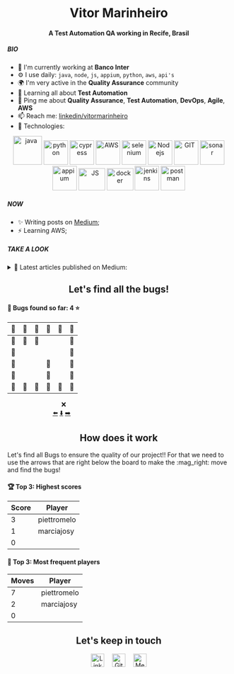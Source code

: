 <h1 align="center">Vitor Marinheiro</h1>
<h4 align="center">A Test Automation QA working in Recife, Brasil</h3>

##### BIO

- 🏢 I'm currently working at **Banco Inter**
- ⚙️ I use daily: `java`, `node`, `js`, `appium`, `python`, `aws`, `api's`
- 🌍 I'm very active in the **Quality Assurance** community
- 🌱 Learning all about **Test Automation**
- 💬 Ping me about **Quality Assurance**, **Test Automation**, **DevOps**, **Agile**, **AWS**
- 📫 Reach me: [linkedin/vitormarinheiro](https://www.linkedin.com/in/vitor-marinheiro-automationqa)
- 🚀 Technologies:
<p align="center">
      <a href="https://www.java.com/"><img src="https://www.vectorlogo.zone/logos/java/java-icon.svg" alt="java" width="65" height="65"/></a>
      <a href="https://www.python.org/"><img src="https://www.vectorlogo.zone/logos/python/python-icon.svg" alt="python" width="55" height="55"/></a>
      <a href="https://www.cypress.io/"><img src="https://github.com/simple-icons/simple-icons/blob/master/icons/cypress.svg" alt="cypress" width="55" height="55"/></a>
      <a href="https://aws.amazon.com/"><img src="https://www.vectorlogo.zone/logos/amazon_aws/amazon_aws-icon.svg" alt="AWS" width="55" height="55"/></a>
      <a href="https://www.selenium.dev/"><img src="https://github.com/gilbarbara/logos/blob/master/logos/selenium.svg" alt="selenium" width="55" height="55"/></a>
      <a href="https://nodejs.org/en/"><img src="https://www.vectorlogo.zone/logos/nodejs/nodejs-icon.svg" alt="Nodejs" width="55" height="55"/></a>
      <a href="https://git-scm.com/"><img src="https://www.vectorlogo.zone/logos/git-scm/git-scm-icon.svg" alt="GIT" width="55" height="55"/></a>
      <a href="https://www.sonarqube.org/"><img src="https://github.com/simple-icons/simple-icons/blob/master/icons/sonarqube.svg" alt="sonar" width="55" height="55"/></a>
      <a href="https://appium.io/"><img src="https://github.com/detain/svg-logos/blob/master/svg/appium.svg" alt="appium" width="55" height="55"/></a>
      <a href="https://www.javascript.com/"><img src="https://www.vectorlogo.zone/logos/javascript/javascript-icon.svg" alt="JS" width="60" height="50"/></a>
      <a href="https://www.docker.com/"><img src="https://www.vectorlogo.zone/logos/docker/docker-official.svg" alt="docker" width="60" height="50"/></a>
      <a href="https://www.jenkins.io/"><img src="https://www.vectorlogo.zone/logos/jenkins/jenkins-icon.svg" alt="jenkins" width="55" height="55"/></a>
      <a href="https://www.postman.com/"><img src="https://www.vectorlogo.zone/logos/getpostman/getpostman-icon.svg" alt="postman" width="55" height="55"/></a>
</p>

##### NOW

- ✨ Writing posts on [Medium](https://medium.com/@vitormarinheiroautomation);
- ⚡️  Learning AWS;

##### TAKE A LOOK
<details close>
<summary> 📰 Latest articles published on Medium: </summary>
<br>
    <a target="_blank" href="https://github-readme-medium-recent-article.vercel.app/medium/@vitormarinheiroautomation/0"><img src="https://github-readme-medium-recent-article.vercel.app/medium/@vitormarinheiroautomation/0" alt="Recent Article 0"></a>
  <br>
    <a target="_blank" href="https://github-readme-medium-recent-article.vercel.app/medium/@vitormarinheiroautomation/1"><img src="https://github-readme-medium-recent-article.vercel.app/medium/@vitormarinheiroautomation/1" alt="Recent Article 1"></a>
  <br>
    <a target="_blank" href="https://github-readme-medium-recent-article.vercel.app/medium/@vitormarinheiroautomation/2"><img src="https://github-readme-medium-recent-article.vercel.app/medium/@vitormarinheiroautomation/2" alt="Recent Article 2"></a>
  <br>
</details open>

<!-- fim_do_cabecalho -->
<!-- inicio_do_cabecalho_do_jogo -->
<h2 align="center">Let's find all the bugs!</h3>

#### :space_invader: Bugs found so far: 4 :star:
<!-- fim_do_cabecalho_do_jogo -->
<!-- inicio_do_tabuleiro -->
| :construction: | :construction: | :construction: | :construction: | :construction: | :construction: |
| - | - | - | - | - | - |
| :construction: | :space_invader: | :mag_right: |  |  | :construction: |
| :construction: |  |  |  |  | :construction: |
| :construction: |  |  | :space_invader: |  | :construction: |
| :construction: |  |  | :space_invader: |  | :construction: |
| :construction: | :construction: | :construction: | :construction: | :construction: | :construction: |

<!-- final_do_tabuleiro -->
<!-- inicio_dos_botoes -->
&nbsp; &nbsp; &nbsp; &nbsp; &nbsp; &nbsp; &nbsp; &nbsp; &nbsp; &nbsp; &nbsp; &nbsp; &nbsp; 
&nbsp; &nbsp; &nbsp;:x:<br />
&nbsp; &nbsp; &nbsp; &nbsp; &nbsp; &nbsp; &nbsp; &nbsp; &nbsp; &nbsp; &nbsp; &nbsp; &nbsp; [:arrow_left:](https://github.com/VitorMarinheiro/VitorMarinheiro/issues/new?title=snakeleft&body=Just+push+%27Submit+new+issue%27+green+button.+The+README+will+be+updated+after+approximately+25+seconds)
[:arrow_down:](https://github.com/VitorMarinheiro/VitorMarinheiro/issues/new?title=snakedown&body=Just+push+%27Submit+new+issue%27+green+button.+The+README+will+be+updated+after+approximately+25+seconds)
[:arrow_right:](https://github.com/VitorMarinheiro/VitorMarinheiro/issues/new?title=snakeright&body=Just+push+%27Submit+new+issue%27+green+button.+The+README+will+be+updated+after+approximately+25+seconds)

<!-- final_dos_botoes -->
<!-- inicio_como_isso_funciona -->
<h2 align="center">How does it work</h3>
Let's find all Bugs to ensure the quality of our project!! For that we need to use the arrows that are right below the board to make the :mag_right: move and find the bugs!

#### :trophy: Top 3: Highest scores
<!-- final_como_isso_funciona -->
<!-- inicio_das_pontuacoes -->
Score | Player
------------ | ----------------------- |
3 | piettromelo |
1 | marciajosy |
0 |   |

#### :muscle: Top 3: Most frequent players
<!-- final_das_pontuacoes -->
<!-- inicio_da_frequencia -->
Moves | Player
------------ | ----------------------- |
7 | piettromelo |
2 | marciajosy |
0 |   |

<!-- final_da_frequencia -->
<!-- inicio_do_rodape -->
<h2 align="center">Let's keep in touch</h3>
<p align="center">
<a href="https://www.linkedin.com/in/vitor-marinheiro-automationqa" target="blank"><img align="center" src="https://cdn.jsdelivr.net/npm/simple-icons@3.0.1/icons/linkedin.svg" alt="Linkedin" height="30" width="30" /></a>&emsp;
  <a href="https://github.com/VitorMarinheiro" target="blank"><img align="center" src="https://cdn.jsdelivr.net/npm/simple-icons@3.0.1/icons/github.svg" alt="Github" height="30" width="30" /></a>&emsp;
 <a href="https://vitormarinheiroautomation.medium.com/" target="blank"><img align="center" src="https://cdn.jsdelivr.net/npm/simple-icons@3.0.1/icons/medium.svg" alt="Medium" height="30" width="30" /></a>
</p>
